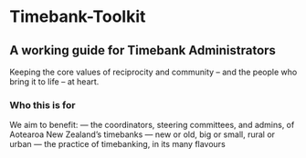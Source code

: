 # Timebank-Toolkit
## A working guide for Timebank Administrators 

Keeping the core values of reciprocity and community – and the people who bring it to life – at heart.

### Who this is for

We aim to benefit:
— the coordinators, steering committees, and admins, of Aotearoa New Zealand’s timebanks
— new or old, big or small, rural or urban
— the practice of timebanking, in its many flavours

